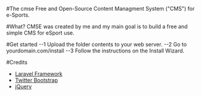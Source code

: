 #The cmse
Free and Open-Source Content Managment System ("CMS") for e-Sports.

#What?
CMSE was created by me and my main goal is to build a free and simple CMS for eSport use.

#Get started
--1 Upload the folder contents to your web server.
--2 Go to yourdomain.com/install
--3 Follow the instructions on the Install Wizard.

#Credits
* [Laravel Framework](http://www.laravel.com "Laravel Framework")
* [Twitter Bootstrap](http://getbootstrap.com "Twitter Bootstrap")
* [jQuery](https://jquery.com "jQuery")
